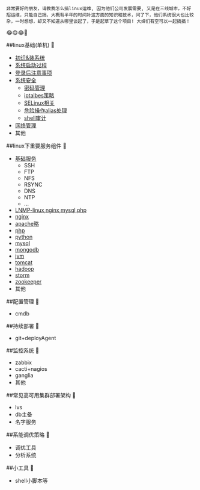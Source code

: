 ``非常要好的朋友，请教我怎么搞linux运维, 因为他们公司发展需要, 又是在三线城市，不好招运维，只能自己搞，大概有半年的时间补这方面的知识和技术，问了下，他们系统很大也比较杂，一时想想，却又不知道从哪里谈起了，于是起草了这个项目! 大婶们有空可以一起搞搞！``

:joy::yum::joy::round_pushpin:


##linux基础(单机) :apple:
- [初识&装系统](./初识linux.md)
- [系统启动过程](#)
- [登录后注意事项](#)
- [系统安全](#)
  - [密码管理](#)
  - [iptalbes策略](#)
  - [SELinux相关](#)
  - [危险操作alias处理](#)
  - [shell审计](#)
- [网络管理](#)
- 其他

##linux下重要服务组件 :cherries:
- [基础服务](#)
  - SSH
  - FTP
  - NFS
  - RSYNC
  - DNS
  - NTP
  - ...
- [LNMP-linux,nginx,mysql,php](#)
- [nginx](#)
- [apache略](#) 
- [php](#)
- [python](#)
- [mysql](#)
- [mongodb](#)
- [jvm](#)
- [tomcat](#)
- [hadoop](#)
- [storm](#)
- [zookeeper](#)
- 其他

##配置管理 :grapes: 
- cmdb

##持续部署 :tangerine:
- git+deployAgent

##监控系统 :tangerine:
- zabbix
- cacti+nagios
- ganglia
- 其他

##常见高可用集群部署架构 :tomato:
- lvs
- db主备
- 名字服务

##系能调优策略 :corn:
- 调优工具
- 分析系统

##小工具 :green_apple:
- shell小脚本等


